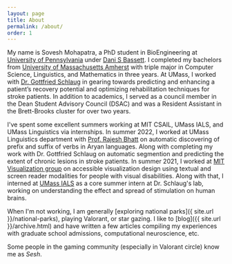 ```yaml
---
layout: page
title: About
permalink: /about/
order: 1
---
```


My name is Sovesh Mohapatra, a PhD student in BioEngineering at [University of Pennsylvania](https://be.seas.upenn.edu/) under [Dani S Bassett](https://live-sas-physics.pantheon.sas.upenn.edu/people/standing-faculty/danielle-bassett). I completed my bachelors from [University of Massachusetts Amherst](http://umass.edu/) with triple major in Computer Science, Linguistics, and Mathematics in three years. At UMass, I worked with [Dr. Gottfried Schlaug](http://profiles.umassmed.edu/display/22559132) in gearing towards predicting and enhancing a patient’s recovery potential and optimizing rehabilitation techniques for stroke patients. In addition to academics, I served as a council member in the Dean Student Advisory Council (DSAC) and was a Resident Assistant in the Brett-Brooks cluster for over two years.

I've spent some excellent summers working at MIT CSAIL, UMass IALS, and UMass Linguistics via internships. In summer 2022, I worked at UMass Linguistics department with [Prof. Rajesh Bhatt](https://www.umass.edu/linguistics/member/rajesh-bhatt) on automatic discovering of prefix and suffix of verbs in Aryan languages. Along with completing my work with Dr. Gottfried Schlaug on automatic segmention and predicting the extent of chronic lesions in stroke patients. In summer 2021, I worked at [MIT Visualization group](http://vis.csail.mit.edu/) on accessible visualization design using textual and screen reader modalities for people with visual disabilities. Along with that, I interned at [UMass IALS](https://www.umass.edu/ials/csi) as a core summer intern at Dr. Schlaug's lab, working on understanding the effect and spread of stimulation on human brains.

When I'm not working, I am generally [exploring national parks]({ site.url }}/national-parks), playing Valorant, or star gazing. I like to [blog]({{ site.url }}/archive.html) and have written a few articles compiling my experiences with graduate school admissions, computational neuroscience, etc.

Some people in the gaming community (especially in Valorant circle) know me as *Sesh*.
